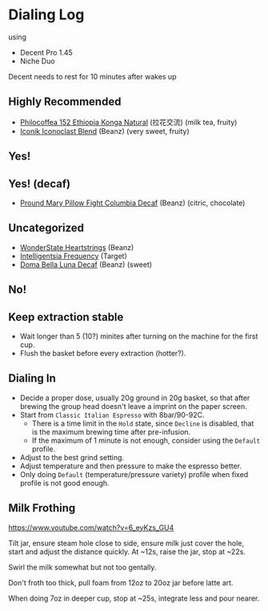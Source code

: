 # Dialing Log

using

- Decent Pro 1.45
- Niche Duo

Decent needs to rest for 10 minutes after wakes up

## Highly Recommended

- [Philocoffea 152 Ethiopia Konga Natural](./2024-9/Philocoffea-152.md) (拉花交流) (milk tea, fruity)
- [Iconik Iconoclast Blend](./2024-9/Iconik-Iconoclast-Blend.md) (Beanz) (very sweet, fruity)

## Yes!

## Yes! (decaf)

- [Pround Mary Pillow Fight Columbia Decaf](./2024-9/Proud-Mary-Pillow-Fight-Columbia-Decaf.md) (Beanz) (citric, chocolate)

## Uncategorized

- [WonderState Heartstrings](./2024-9/WonderState-Heartstrings.md) (Beanz)
- [Intelligentsia Frequency](./2024-9/Intelligentsia-Frequency.md) (Target)
- [Doma Bella Luna Decaf](./2024-9/Doma-Bella-Luna-Decaf.md) (Beanz) (sweet)

## No!

## Keep extraction stable

- Wait longer than 5 (10?) minites after turning on the machine for the first cup.
- Flush the basket before every extraction (hotter?).

## Dialing In

- Decide a proper dose, usually 20g ground in 20g basket, so that after brewing the group head doesn't leave a imprint on the paper screen.
- Start from `Classic Italian Espresso` with 8bar/90-92C.
  - There is a time limit in the `Hold` state, since `Decline` is disabled, that is the maximum brewing time after pre-infusion.
  - If the maximum of 1 minute is not enough, consider using the `Default` profile.
- Adjust to the best grind setting.
- Adjust temperature and then pressure to make the espresso better.
- Only doing `Default` (temperature/pressure variety) profile when fixed profile is not good enough.

## Milk Frothing

https://www.youtube.com/watch?v=6_eyKzs_GU4

Tilt jar,
ensure steam hole close to side,
ensure milk just cover the hole,
start and adjust the distance quickly.
At \~12s, raise the jar, stop at \~22s.

Swirl the milk somewhat but not too gentally.

Don't froth too thick,
pull foam from 12oz to 20oz jar before latte art.

When doing 7oz in deeper cup,
stop at \~25s,
integrate less and pour nearer.
